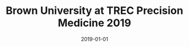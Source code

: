 ---
title: "Brown University at TREC Precision Medicine 2019"
collection: publications
permalink: /publications/2019-trec
date: 2019-01-01
venue: 'Text REtrieval Conference'
# paperurl: '/files/pdf/research/BayesPostEst.pdf'
# link: 'https://doi.org/10.21105/joss.01722'
citation: '<b>Ahmed, Abdullah</b>, Alon, Gil, Zaidat, Bashar, Nathoo, Isaac, Tung, HL Wang, Charles, Eickhoff, Carsten. "Brown University at TREC Precision Medicine 2019." <i>Text REtrieval Conference</i> (2019).'
---